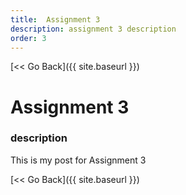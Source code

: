 ```yaml
---
title:  Assignment 3
description: assignment 3 description
order: 3
---
```


[&lt;&lt; Go Back]({{ site.baseurl }})

# Assignment 3
### description

This is my post for Assignment 3

[&lt;&lt; Go Back]({{ site.baseurl }})
